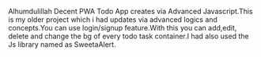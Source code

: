 Alhumdulillah Decent PWA Todo App creates via Advanced Javascript.This is my older project which i had 
updates via advanced logics and concepts.You can use login/signup feature.With this you can add,edit,
delete and change the bg of every todo task container.I had also used the Js library named as SweetaAlert.
